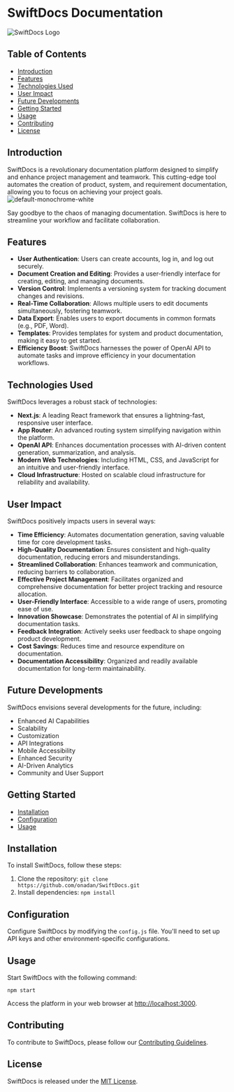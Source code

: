 # SwiftDocs Documentation

![SwiftDocs Logo](https://github.com/onadan/SwiftDocs/assets/44163985/acf4e673-3b23-4d03-ad39-2374c58ec15b)

## Table of Contents

- [Introduction](#introduction)
- [Features](#features)
- [Technologies Used](#technologies-used)
- [User Impact](#user-impact)
- [Future Developments](#future-developments)
- [Getting Started](#getting-started)
- [Usage](#usage)
- [Contributing](#contributing)
- [License](#license)

## Introduction

SwiftDocs is a revolutionary documentation platform designed to simplify and enhance project management and teamwork. This cutting-edge tool automates the creation of product, system, and requirement documentation, allowing you to focus on achieving your project goals.
![default-monochrome-white](https://github.com/onadan/SwiftDocs/assets/44163985/3ffca912-e79e-402b-8928-6154a4eda4e3)

Say goodbye to the chaos of managing documentation. SwiftDocs is here to streamline your workflow and facilitate collaboration.

## Features

- **User Authentication**: Users can create accounts, log in, and log out securely.
- **Document Creation and Editing**: Provides a user-friendly interface for creating, editing, and managing documents.
- **Version Control**: Implements a versioning system for tracking document changes and revisions.
- **Real-Time Collaboration**: Allows multiple users to edit documents simultaneously, fostering teamwork.
- **Data Export**: Enables users to export documents in common formats (e.g., PDF, Word).
- **Templates**: Provides templates for system and product documentation, making it easy to get started.
- **Efficiency Boost**: SwiftDocs harnesses the power of OpenAI API to automate tasks and improve efficiency in your documentation workflows.

## Technologies Used

SwiftDocs leverages a robust stack of technologies:

- **Next.js**: A leading React framework that ensures a lightning-fast, responsive user interface.
- **App Router**: An advanced routing system simplifying navigation within the platform.
- **OpenAI API**: Enhances documentation processes with AI-driven content generation, summarization, and analysis.
- **Modern Web Technologies**: Including HTML, CSS, and JavaScript for an intuitive and user-friendly interface.
- **Cloud Infrastructure**: Hosted on scalable cloud infrastructure for reliability and availability.

## User Impact

SwiftDocs positively impacts users in several ways:

- **Time Efficiency**: Automates documentation generation, saving valuable time for core development tasks.
- **High-Quality Documentation**: Ensures consistent and high-quality documentation, reducing errors and misunderstandings.
- **Streamlined Collaboration**: Enhances teamwork and communication, reducing barriers to collaboration.
- **Effective Project Management**: Facilitates organized and comprehensive documentation for better project tracking and resource allocation.
- **User-Friendly Interface**: Accessible to a wide range of users, promoting ease of use.
- **Innovation Showcase**: Demonstrates the potential of AI in simplifying documentation tasks.
- **Feedback Integration**: Actively seeks user feedback to shape ongoing product development.
- **Cost Savings**: Reduces time and resource expenditure on documentation.
- **Documentation Accessibility**: Organized and readily available documentation for long-term maintainability.

## Future Developments

SwiftDocs envisions several developments for the future, including:

- Enhanced AI Capabilities
- Scalability
- Customization
- API Integrations
- Mobile Accessibility
- Enhanced Security
- AI-Driven Analytics
- Community and User Support

## Getting Started

- [Installation](#installation)
- [Configuration](#configuration)
- [Usage](#usage)

## Installation

To install SwiftDocs, follow these steps:

1. Clone the repository: `git clone https://github.com/onadan/SwiftDocs.git`
2. Install dependencies: `npm install`

## Configuration

Configure SwiftDocs by modifying the `config.js` file. You'll need to set up API keys and other environment-specific configurations.

## Usage

Start SwiftDocs with the following command:

```
npm start
```

Access the platform in your web browser at [http://localhost:3000](http://localhost:3000).

## Contributing

To contribute to SwiftDocs, please follow our [Contributing Guidelines](CONTRIBUTING.md).

## License

SwiftDocs is released under the [MIT License](LICENSE).
